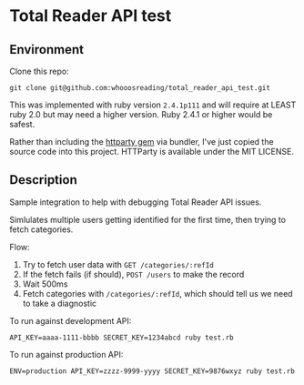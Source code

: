 # Total Reader API test

## Environment

Clone this repo:
```
git clone git@github.com:whooosreading/total_reader_api_test.git
```

This was implemented with ruby version `2.4.1p111` and will require at LEAST ruby 2.0 but may need a higher version. Ruby 2.4.1 or higher would be safest.

Rather than including the [httparty gem](https://github.com/jnunemaker/httparty) via bundler, I've just copied the source code into this project. HTTParty is available under the MIT LICENSE.

## Description

Sample integration to help with debugging Total Reader API issues.

Simlulates multiple users getting identified for the first time, then trying to fetch categories.

Flow:

1. Try to fetch user data with `GET /categories/:refId`
2. If the fetch fails (if should), `POST /users` to make the record
3. Wait 500ms
4. Fetch categories with `/categories/:refId`, which should tell us we need to take a diagnostic

To run against development API:
```
API_KEY=aaaa-1111-bbbb SECRET_KEY=1234abcd ruby test.rb
```

To run against production API:
```
ENV=production API_KEY=zzzz-9999-yyyy SECRET_KEY=9876wxyz ruby test.rb
```
